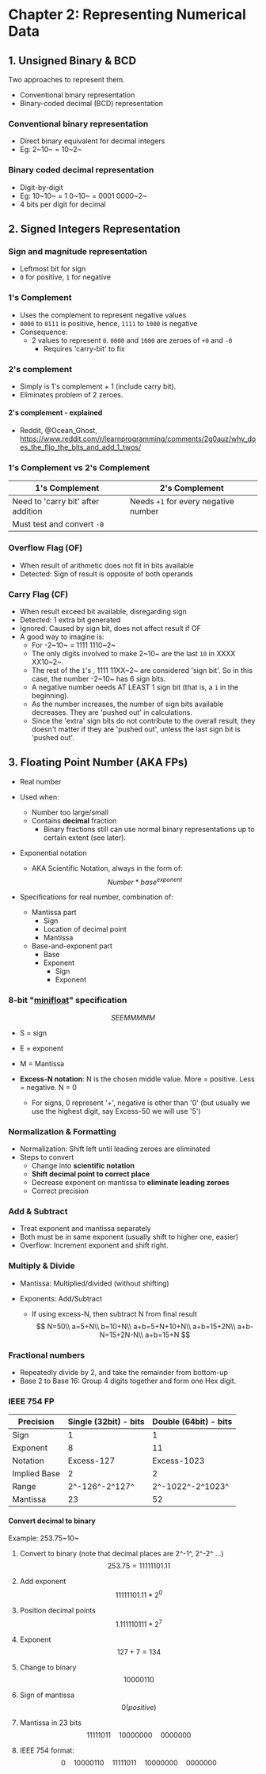 # Chapter 2: Representing Numerical Data

## 1. Unsigned Binary & BCD

Two approaches to represent them.

- Conventional binary representation
- Binary-coded decimal (BCD) representation

### Conventional binary representation

- Direct binary equivalent for decimal integers
- Eg: 2~10~ = 10~2~

### Binary coded decimal representation

- Digit-by-digit
- Eg: 10~10~ = 1 0~10~ = 0001 0000~2~
- 4 bits per digit for decimal

## 2. Signed Integers Representation

### Sign and magnitude representation

- Leftmost bit for sign
- `0` for positive, `1` for negative

### 1's Complement

- Uses the complement to represent negative values
- `0000` to `0111` is positive, hence, `1111` to `1000` is negative
- Consequence: 
  - 2 values to represent `0`. `0000` and `1000` are zeroes of `+0` and `-0` 
    - Requires 'carry-bit' to fix

### 2's complement

- Simply is 1's complement + 1 (include carry bit).
- Eliminates problem of 2 zeroes.

#### 2's complement - explained

- Reddit, @Ocean_Ghost,  https://www.reddit.com/r/learnprogramming/comments/2g0auz/why_does_the_flip_the_bits_and_add_1_twos/

### 1's Complement vs 2's Complement

| 1's Complement                     | 2's Complement                       |
| ---------------------------------- | ------------------------------------ |
| Need to 'carry bit' after addition | Needs `+1` for every negative number |
| Must test and convert `-0`         |                                      |

### Overflow Flag (OF)

- When result of arithmetic does not fit in bits available
- Detected: Sign of result is opposite of both operands

### Carry Flag (CF)

- When result exceed bit available, disregarding sign
- Detected: 1 extra bit generated
- Ignored: Caused by sign bit, does not affect result if OF 
- A good way to imagine is:
  - For -2~10~  = 1111 1110~2~
  - The only digits involved to make 2~10~ are the last `10` in XXXX XX10~2~. 
  - The rest of the `1`'s , 1111 11XX~2~ are considered 'sign bit'. So in this case, the number -2~10~ has 6 sign bits.
  - A negative number needs AT LEAST 1 sign bit (that is, a `1` in the beginning).
  - As the number increases, the number of sign bits available decreases. They are 'pushed out' in calculations.
  - Since the 'extra' sign bits do not contribute to the overall result, they doesn't matter if they are 'pushed out', unless the last sign bit is 'pushed out'.

## 3. Floating Point Number (AKA FPs)

- Real number

- Used when:

  - Number too large/small
  - Contains **decimal** fraction
    - Binary fractions still can use normal binary representations up to certain extent (see later).

- Exponential notation

  - AKA Scientific Notation, always in the form of:
    $$
    Number * base^{exponent}
    $$

- Specifications for real number, combination of:

  - Mantissa part
    - Sign
    - Location of decimal point
    - Mantissa
  - Base-and-exponent part
    - Base
    - Exponent
      - Sign
      - Exponent

### 8-bit "[minifloat](https://en.wikipedia.org/wiki/Minifloat)" specification

$$
SEEMMMMM
$$

- S = sign

- E = exponent

- M = Mantissa

- **Excess-N notation**: N is the chosen middle value. More = positive. Less = negative. N = 0

  - For signs, 0 represent '+', negative is other than '0' (but usually we use the highest digit, say Excess-50 we will use '5')

### Normalization & Formatting

- Normalization: Shift left until leading zeroes are eliminated
- Steps to convert
  - Change into **scientific notation**
  - **Shift decimal point to correct place**
  - Decrease exponent on mantissa to **eliminate leading zeroes**
  - Correct precision

### Add & Subtract

- Treat exponent and mantissa separately
- Both must be in same exponent (usually shift to higher one, easier)
- Overflow: Increment exponent and shift right.

### Multiply & Divide

- Mantissa: Multiplied/divided (without shifting)

- Exponents: Add/Subtract

  - If using excess-N, then subtract N from final result
    $$
    N=50\\
    a=5+N\\
    b=10+N\\
    a+b=5+N+10+N\\
    a+b=15+2N\\
    a+b-N=15+2N-N\\
    a+b=15+N
    $$

### Fractional numbers

- Repeatedly divide by 2, and take the remainder from bottom-up
- Base 2 to Base 16: Group 4 digits together and form one Hex digit.

### IEEE 754 FP

| Precision    | Single (32bit) - bits | Double (64bit) - bits |
| ------------ | --------------------- | --------------------- |
| Sign         | 1                     | 1                     |
| Exponent     | 8                     | 11                    |
| Notation     | Excess-127            | Excess-1023           |
| Implied Base | 2                     | 2                     |
| Range        | 2^-126^-2^127^        | 2^-1022^-2^1023^      |
| Mantissa     | 23                    | 52                    |

#### Convert decimal to binary

Example: 253.75~10~

1. Convert to binary (note that decimal places are 2^-1^, 2^-2^ ...)
   $$
   253.75=11111101.11
   $$

2. Add exponent
   $$
   11111101.11 * 2^0
   $$

3. Position decimal points
   $$
   1.111110111 * 2^7
   $$
   

4. Exponent
   $$
   127+7=134
   $$

5. Change to binary
   $$
   10000110
   $$

6. Sign of mantissa
   $$
   0 (positive)
   $$
   

7. Mantissa in 23 bits
   $$
   11111011\quad10000000\quad0000000
   $$
   

8. IEEE 754 format:
   $$
   0\quad10000110\quad11111011\quad10000000\quad0000000
   $$
   